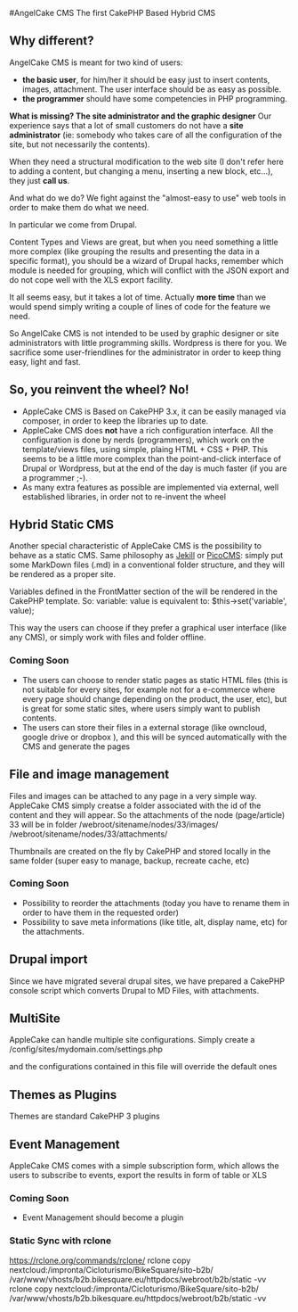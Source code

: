 #AngelCake CMS
The first CakePHP Based Hybrid CMS

## Why different?
AngelCake CMS is meant for two kind of users:
* **the basic user**, for him/her it should be easy just to insert contents, images, attachment. The user interface should be as easy as possible.
* **the programmer** should have some competencies in PHP programming. 

**What is missing? The site administrator and the graphic designer**
Our experience says that a lot of small customers do not have a **site administrator** (ie: somebody who takes care of all the configuration of the site, but not necessarily the contents).

When they need a structural modification to the web site (I don't refer here to adding a content, but changing a menu, inserting a new block, etc...), they just **call us**. 

And what do we do? We fight against the "almost-easy to use" web tools in order to make them do what we need.

In particular we come from Drupal. 

Content Types and Views are great, but when you need something a little more complex (like grouping the results and presenting the data in a specific format), you should be a wizard of Drupal hacks, remember which module is needed for grouping, which will conflict with the JSON export and do not cope well with the XLS export facility. 

It all seems easy, but it takes a lot of time. Actually **more time** than we would spend simply writing a couple of lines of code for the feature we need.

So AngelCake CMS is not intended to be used by graphic designer or site administrators with little programming skills. Wordpress is there for you. We sacrifice some user-friendlines for the administrator in order to keep thing easy, light and fast.

## So, you reinvent the wheel? No!
- AppleCake CMS is Based on CakePHP 3.x, it can be easily managed via composer, in order to keep the libraries up to date.
- AppleCake CMS does **not** have a rich configuration interface. All the configuration is done by nerds (programmers), which work on the template/views files, using simple, plaing HTML + CSS + PHP. This seems to be a little more complex than the point-and-click interface of Drupal or Wordpress, but at the end of the day is much faster (if you are a programmer ;-).
- As many extra features as possible are implemented via external, well established libraries, in order not to re-invent the wheel

## Hybrid Static CMS
Another special characteristic of AppleCake CMS is the possibility to behave as a static CMS.
Same philosophy as  [Jekill](https://jekyllrb.com/) or [PicoCMS](http://picocms.org/): simply put some MarkDown files (.md) in a conventional folder structure, and they will be rendered as a proper site.

Variables defined in the FrontMatter section of the will be rendered in the CakePHP template. So:
	variable: value 
is equivalent to:
	$this->set('variable', value);

This way the users can choose if they prefer a graphical user interface (like any CMS), or simply work with files and folder offline.

### Coming Soon
- The users can choose to render static pages as static HTML files (this is not suitable for every sites, for example not for a e-commerce where every page should change depending on the product, the user, etc), but is great for some static sites, where users simply want to publish contents.
- The users can store their files in a external storage (like owncloud, google drive or dropbox ), and this will be synced automatically with the CMS and generate the pages


## File and image management
Files and images can be attached to any page in a very simple way.
AppleCake CMS simply creatse a folder associated with the id of the content and they will appear.
So the attachments of the node (page/article) 33 will be in folder
/webroot/sitename/nodes/33/images/
/webroot/sitename/nodes/33/attachments/

Thumbnails are created on the fly by CakePHP and stored locally in the same folder (super easy to manage, backup, recreate cache, etc)

### Coming Soon
- Possibility to reorder the attachments (today you have to rename them in order to have them in the requested order)
- Possibility to save meta informations (like title, alt, display name, etc) for the attachments.

## Drupal import
Since we have migrated several drupal sites, we have prepared a CakePHP console script which converts Drupal to MD Files, with attachments.

## MultiSite
AppleCake can handle multiple site configurations.
Simply create a 
/config/sites/mydomain.com/settings.php

and the configurations contained in this file will override the default ones

## Themes as Plugins
Themes are standard CakePHP 3 plugins

## Event Management
AppleCake CMS comes with a simple subscription form, which allows the users to subscribe to events, export the results in form of table or XLS

### Coming Soon
- Event Management should become a plugin

### Static Sync with rclone
https://rclone.org/commands/rclone/
rclone copy nextcloud:/impronta/Cicloturismo/BikeSquare/sito-b2b/ /var/www/vhosts/b2b.bikesquare.eu/httpdocs/webroot/b2b/static -vv
rclone copy nextcloud:/impronta/Cicloturismo/BikeSquare/sito-b2b/ /var/www/vhosts/b2b.bikesquare.eu/httpdocs/webroot/b2b/static -vv
